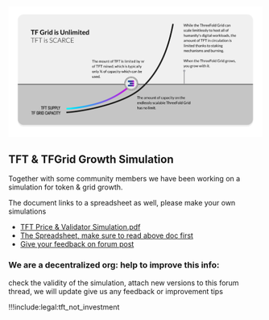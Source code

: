 
![](img/tft_grid_growth_.png)

## TFT & TFGrid Growth Simulation

Together with some community members we have been working on a simulation for token & grid growth.

The document links to a spreadsheet as well, please make your own simulations

- [TFT Price & Validator Simulation.pdf](https://threefold.docsend.com/view/969n37et9fd3rr9v)
- [The Spreadsheet, make sure to read above doc first](https://threefold.docsend.com/view/rbr7b84hj7irqun4)
- [Give your feedback on forum post](https://forum.threefold.io/t/tft-tfgrid-growth-simulation/1633)

### We are a decentralized org: help to improve this info:

check the validity of the simulation, attach new versions to this forum thread, we will update
give us any feedback or improvement tips


!!!include:legal:tft_not_investment
